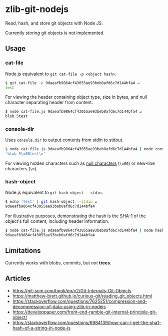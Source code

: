 # zlib-git-nodejs
Read, hash, and store git objects with Node JS.

Currently *storing* git objects is not implemented.

## Usage

### cat-file
Node.js equivalent to `git cat-file -p <object hash>`.

```bash
$ git cat-file -p 9daeafb9864cf43055ae93beb0afd6c7d144bfa4 ↵
test
```

For viewing the header containing object type, size in bytes, and null character separating header from content.
```bash
$ node cat-file.js 9daeafb9864cf43055ae93beb0afd6c7d144bfa4 ↵
blob 5test
```

### console-dir
Uses `console.dir` to output contents from stdin to stdout.

```bash
$ node cat-file.js 9daeafb9864cf43055ae93beb0afd6c7d144bfa4 | node console-dir.js ↵
'blob 5\x00test\n'
```

For viewing hidden characters such as [null characters](https://en.wikipedia.org/wiki/Null_character) (`\x00`) or new-line characters (`\n`).

### hash-object
Node.js equivalent to `git hash-object --stdin`.

```bash
$ echo 'test' | git hash-object --stdin ↵
9daeafb9864cf43055ae93beb0afd6c7d144bfa4
```

For illustrative purposes, demonstrating the hash is the [SHA-1](https://en.wikipedia.org/wiki/SHA-1) of the object's full content, including header information.
```bash
$ node cat-file.js 9daeafb9864cf43055ae93beb0afd6c7d144bfa4 | node hash-object.js ↵
9daeafb9864cf43055ae93beb0afd6c7d144bfa4
```

## Limitations
Currently works with blobs, commits, but *not* **trees**.

## Articles

* https://git-scm.com/book/en/v2/Git-Internals-Git-Objects
* https://matthew-brett.github.io/curious-git/reading_git_objects.html
* https://stackoverflow.com/questions/7625251/compression-and-decompression-of-data-using-zlib-in-nodejs
* https://developpaper.com/front-end-ramble-git-internal-principle-git-object/
* https://stackoverflow.com/questions/6984139/how-can-i-get-the-sha1-hash-of-a-string-in-node-js
